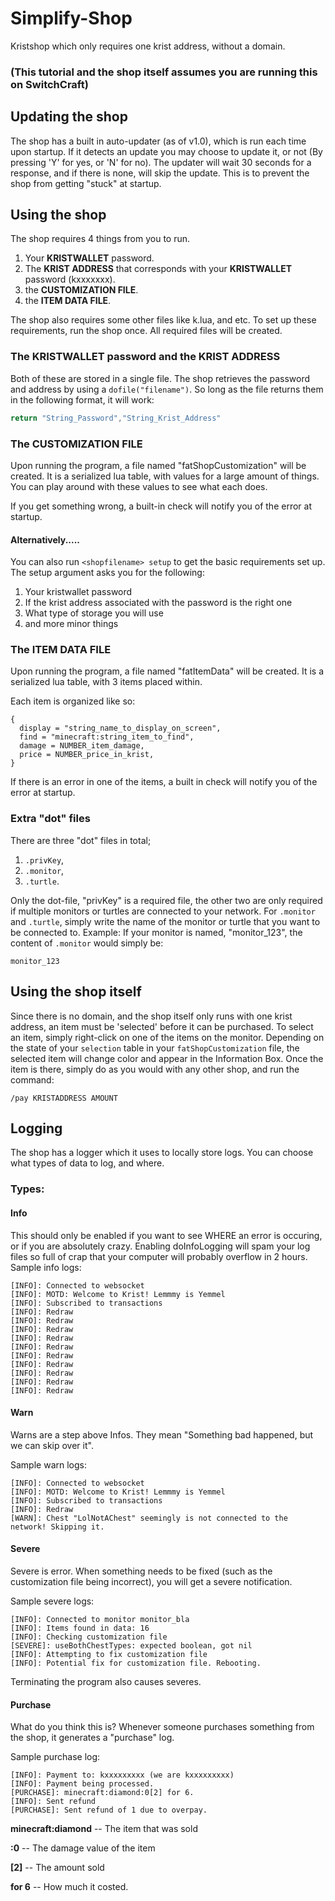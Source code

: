 # Simplify-Shop
Kristshop which only requires one krist address, without a domain.

### (This tutorial and the shop itself assumes you are running this on **SwitchCraft**)

## Updating the shop
The shop has a built in auto-updater (as of v1.0), which is run each time upon startup.  If it detects an update you may choose to update it, or not (By pressing 'Y' for yes, or 'N' for no).
The updater will wait 30 seconds for a response, and if there is none, will skip the update.  This is to prevent the shop from getting "stuck" at startup.

## Using the shop
The shop requires 4 things from you to run.
1. Your **KRISTWALLET** password.
2. The **KRIST ADDRESS** that corresponds with your **KRISTWALLET** password (kxxxxxxx).
3. the **CUSTOMIZATION FILE**.
4. the **ITEM DATA FILE**.

The shop also requires some other files like k.lua, and etc.
To set up these requirements, run the shop once.  All required files will be created.

### The KRISTWALLET password and the KRIST ADDRESS
Both of these are stored in a single file.  The shop retrieves the password and address by using a `dofile("filename")`.
So long as the file returns them in the following format, it will work:
```lua
return "String_Password","String_Krist_Address"
```

### The CUSTOMIZATION FILE
Upon running the program, a file named "fatShopCustomization" will be created.  It is a serialized lua table, with values for a large amount of things.
You can play around with these values to see what each does.

If you get something wrong, a built-in check will notify you of the error at startup.

#### Alternatively.....
You can also run `<shopfilename> setup` to get the basic requirements set up.
The setup argument asks you for the following:
1. Your kristwallet password
2. If the krist address associated with the password is the right one
3. What type of storage you will use
4. and more minor things

### The ITEM DATA FILE
Upon running the program, a file named "fatItemData" will be created. It is a serialized lua table, with 3 items placed within.

Each item is organized like so:
```
{
  display = "string_name_to_display_on_screen",
  find = "minecraft:string_item_to_find",
  damage = NUMBER_item_damage,
  price = NUMBER_price_in_krist,
}
```
If there is an error in one of the items, a built in check will notify you of the error at startup.

### Extra "dot" files
There are three "dot" files in total;
1. `.privKey`,
2. `.monitor`,
3. `.turtle`.

Only the dot-file, "privKey" is a required file, the other two are only required if multiple monitors or turtles are connected to your network.  For `.monitor` and `.turtle`, simply write the name of the monitor or turtle that you want to be connected to.
Example:
If your monitor is named, "monitor_123", the content of `.monitor` would simply be:
```
monitor_123
```

## Using the shop itself
Since there is no domain, and the shop itself only runs with one krist address, an item must be 'selected' before it can be purchased.
To select an item, simply right-click on one of the items on the monitor.  Depending on the state of your `selection` table in your `fatShopCustomization` file, the selected item will change color and appear in the Information Box.  Once the item is there, simply do as you would with any other shop, and run the command:

```
/pay KRISTADDRESS AMOUNT
```

## Logging

The shop has a logger which it uses to locally store logs.  You can choose what types of data to log, and where.

### Types:

#### Info
This should only be enabled if you want to see WHERE an error is occuring, or if you are absolutely crazy.
Enabling doInfoLogging will spam your log files so full of crap that your computer will probably overflow in 2 hours.
Sample info logs:
```
[INFO]: Connected to websocket
[INFO]: MOTD: Welcome to Krist! Lemmmy is Yemmel
[INFO]: Subscribed to transactions
[INFO]: Redraw
[INFO]: Redraw
[INFO]: Redraw
[INFO]: Redraw
[INFO]: Redraw
[INFO]: Redraw
[INFO]: Redraw
[INFO]: Redraw
[INFO]: Redraw
[INFO]: Redraw
```

#### Warn
Warns are a step above Infos.  They mean "Something bad happened, but we can skip over it".

Sample warn logs:
```
[INFO]: Connected to websocket
[INFO]: MOTD: Welcome to Krist! Lemmmy is Yemmel
[INFO]: Subscribed to transactions
[INFO]: Redraw
[WARN]: Chest "LolNotAChest" seemingly is not connected to the network! Skipping it.
```

#### Severe
Severe is error.  When something needs to be fixed (such as the customization file being incorrect), you will get a severe notification.

Sample severe logs:

```
[INFO]: Connected to monitor monitor_bla
[INFO]: Items found in data: 16
[INFO]: Checking customization file
[SEVERE]: useBothChestTypes: expected boolean, got nil
[INFO]: Attempting to fix customization file
[INFO]: Potential fix for customization file. Rebooting.
```
Terminating the program also causes severes.

#### Purchase
What do you think this is?
Whenever someone purchases something from the shop, it generates a "purchase" log.

Sample purchase log:

```
[INFO]: Payment to: kxxxxxxxxx (we are kxxxxxxxxx)
[INFO]: Payment being processed.
[PURCHASE]: minecraft:diamond:0[2] for 6.
[INFO]: Sent refund
[PURCHASE]: Sent refund of 1 due to overpay.
```
**minecraft:diamond** -- The item that was sold

**:0** -- The damage value of the item

**[2]** -- The amount sold

**for 6** -- How much it costed.
